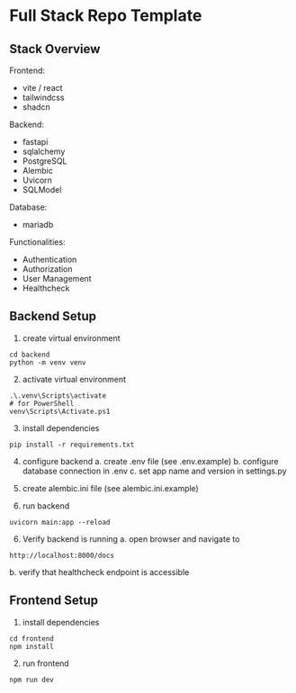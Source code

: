 # Full Stack Repo Template

## Stack Overview

Frontend:
- vite / react
- tailwindcss
- shadcn

Backend:
- fastapi
- sqlalchemy
- PostgreSQL
- Alembic
- Uvicorn
- SQLModel

Database:
- mariadb

Functionalities:
- Authentication
- Authorization
- User Management
- Healthcheck


## Backend Setup

1. create virtual environment
```
cd backend
python -m venv venv
```

2. activate virtual environment
```
.\.venv\Scripts\activate
# for PowerShell
venv\Scripts\Activate.ps1
```

3. install dependencies
```
pip install -r requirements.txt
```

4. configure backend
a. create .env file (see .env.example)
b. configure database connection in .env
c. set app name and version in settings.py

5. create alembic.ini file (see alembic.ini.example)


5. run backend
```
uvicorn main:app --reload
``` 

6. Verify backend is running
a. open browser and navigate to
```
http://localhost:8000/docs
```

b. verify that healthcheck endpoint is accessible


## Frontend Setup

1. install dependencies
```
cd frontend
npm install
```

2. run frontend
```
npm run dev
```

